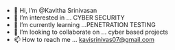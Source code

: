 - 👋 Hi, I’m @Kavitha Srinivasan
- 👀 I’m interested in ... CYBER SECURITY
- 🌱 I’m currently learning ...PENETRATION TESTING
- 💞️ I’m looking to collaborate on ... cyber based projects
- 📫 How to reach me ...
kavisrinivas07@gmail.com
<!---
kavisrinivas/kavisrinivas is a ✨ special ✨ repository because its `README.md` (this file) appears on your GitHub profile.
You can click the Preview link to take a look at your changes.
--->
